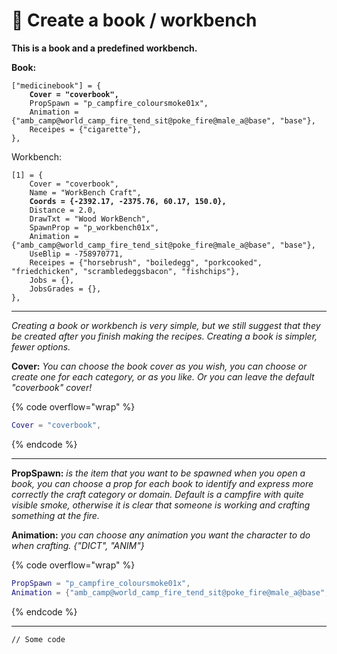 # 📃 Create a book / workbench

**This is a book and a predefined workbench.**

**Book:**

<pre class="language-lua" data-overflow="wrap"><code class="lang-lua">["medicinebook"] = {
<strong>    Cover = "coverbook",
</strong>    PropSpawn = "p_campfire_coloursmoke01x",
    Animation = {"amb_camp@world_camp_fire_tend_sit@poke_fire@male_a@base", "base"},
    Receipes = {"cigarette"},
},
</code></pre>

Workbench:

<pre class="language-lua" data-overflow="wrap"><code class="lang-lua">[1] = {
    Cover = "coverbook",
    Name = "WorkBench Craft", 
<strong>    Coords = {-2392.17, -2375.76, 60.17, 150.0},
</strong>    Distance = 2.0,
    DrawTxt = "Wood WorkBench",
    SpawnProp = "p_workbench01x", 
    Animation = {"amb_camp@world_camp_fire_tend_sit@poke_fire@male_a@base", "base"}, 
    UseBlip = -758970771, 
    Receipes = {"horsebrush", "boiledegg", "porkcooked", "friedchicken", "scrambledeggsbacon", "fishchips"}, 
    Jobs = {},
    JobsGrades = {},
},      
</code></pre>

***

_Creating a book or workbench is very simple, but we still suggest that they be created after you finish making the recipes. Creating a book is simpler, fewer options._&#x20;

**Cover:** _You can choose the book cover as you wish, you can choose or create one for each category, or as you like. Or you can leave the default "coverbook" cover!_

{% code overflow="wrap" %}
```lua
Cover = "coverbook",
```
{% endcode %}

***

**PropSpawn:** _is the item that you want to be spawned when you open a book, you can choose a prop for each book to identify and express more correctly the craft category or domain. Default is a campfire with quite visible smoke, otherwise it is clear that someone is working and crafting something at the fire._

**Animation:** _you can choose any animation you want the character to do when crafting. {"DICT", "ANIM"}_

{% code overflow="wrap" %}
```lua
PropSpawn = "p_campfire_coloursmoke01x",
Animation = {"amb_camp@world_camp_fire_tend_sit@poke_fire@male_a@base", "base"},
```
{% endcode %}

***



```
// Some code
```
